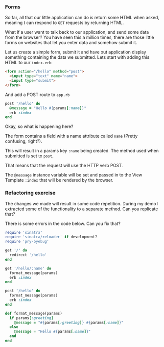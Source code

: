 ### Forms

So far, all that our little application can do is return some HTML when asked, meaning t can respond to `GET` requests by returning HTML.

What if a user want to talk back to our application, and send some data from the browser? You have seen this a million times, there are those little forms on websites that let you enter data and somehow submit it.

Let us create a simple form, submit it and have out application display something containing the data we submitted. 
Lets start with adding this HTML to our `index.erb`

```html
<form action="/hello" method="post">
  <input type="text" name="name">
  <input type="submit">
</form>
```

And add a POST route to `app.rb` 

```ruby
post '/hello' do
  @message = "Hello #{params[:name]}"
  erb :index
end
```

Okay, so what is happening here? 

The form contains a field with a name attribute called `name` (Pretty confusing, right?). 

This will result in a params key `:name` being created. The method used when submitted is set to `post`. 

That means that the request will use the HTTP verb POST. 


The `@message` instance variable will be set and passed in to the View Template `:index` that will be rendered by the browser. 

### Refactoring exercise
The changes we made will result in some code repetition. During my demo I extracted some of the functionality to a separate method. Can you replicate that? 

There is some errors in the code below. Can you fix that? 

```ruby
require 'sinatra'
require 'sinatra/reloader' if development?
require 'pry-byebug'

get '/' do
  redirect '/hello'
end

get '/hello/:name' do
  format_message(params)
  erb :index
end

post '/hello' do
  format_message(params)
  erb :index
end

def format_message(params)
  if params[:greeting]
    @message = "#{params[:greeting]} #{params[:name]}"
  else
    @message = "Hello #{params[:name]}"
  end
end
```



 